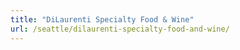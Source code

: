 ```yaml
---
title: "DiLaurenti Specialty Food & Wine"
url: /seattle/dilaurenti-specialty-food-and-wine/
---
```

